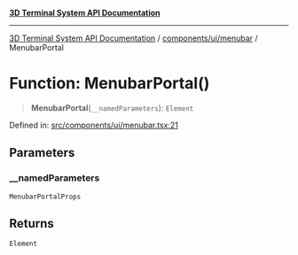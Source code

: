 [**3D Terminal System API Documentation**](../../../../README.md)

***

[3D Terminal System API Documentation](../../../../README.md) / [components/ui/menubar](../README.md) / MenubarPortal

# Function: MenubarPortal()

> **MenubarPortal**(`__namedParameters`): `Element`

Defined in: [src/components/ui/menubar.tsx:21](https://github.com/Dicommunitas/ThreeJS_Terminal_3D2/blob/3ee0fc36a3337518d3717231e10fb625cedcf942/src/components/ui/menubar.tsx#L21)

## Parameters

### \_\_namedParameters

`MenubarPortalProps`

## Returns

`Element`
